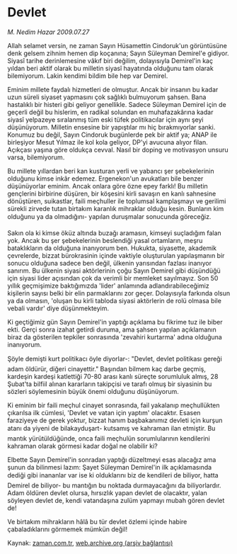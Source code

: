 # Devlet

*M. Nedim Hazar 2009.07.27*

<tr><td class="metin" colspan="2" style="padding-top: 20px; padding-left: 5px; padding-right: 10px;">Allah selamet versin, ne zaman Sayın Hüsamettin Cindoruk'un görüntüsüne denk gelsem zihnim hemen dip koçanına; Sayın Süleyman Demirel'e gidiyor. Siyasî tarihe derinlemesine vâkıf biri değilim, dolayısıyla Demirel'in kaç yıldan beri aktif olarak bu milletin siyasî hayatında olduğunu tam olarak bilemiyorum. Lakin kendimi bildim bile hep var Demirel.</td></tr><tr><td class="metin" colspan="2" style="padding-top: 20px; padding-left: 5px; padding-right: 10px;"><p> Eminim millete faydalı hizmetleri de olmuştur. Ancak bir insanın bu kadar uzun süreli siyaset yapmasını çok sağlıklı bulmuyorum şahsen. Bana hastalıklı bir histeri gibi geliyor genellikle. Sadece Süleyman Demirel için de geçerli değil bu hislerim, en radikal solundan en muhafazakârına kadar siyasî yelpazeye sıralanmış tüm eski tüfek politikacılar için aynı şeyi düşünüyorum. Milletin ensesine bir yapıştılar mı hiç bırakmıyorlar sanki. Konumuz bu değil, Sayın Cindoruk bugünlerde pek bir aktif ya; ANAP ile birleşiyor Mesut Yılmaz ile kol kola geliyor, DP'yi avucuna alıyor filan. Açıkçası yaşına göre oldukça cevval. Nasıl bir doping ve motivasyon unsuru varsa, bilemiyorum.
<p> Bu millete yıllardan beri kan kusturan yerli ve yabancı şer şebekelerinin olduğunu kimse inkâr edemez. Ergenekon'un avukatları bile benzer düşünüyorlar eminim. Ancak onlara göre özne epey farklı! Bu milletin gençlerini birbirine düşüren, bir köşesini kirli savaşın en kanlı sahnesine dönüştüren, suikastlar, faili meçhuller ile toplumsal kamplaşmayı ve gerilimi sürekli zirvede tutan birtakım karanlık mihraklar olduğu kesin. Bunların kim olduğunu ya da olmadığını- yapılan duruşmalar sonucunda göreceğiz.
<p> Sakın ola ki kimse öküz altında buzağı aramasın, kimseyi suçladığım falan yok. Ancak bu şer şebekelerinin beslendiği yasal ortamların, meşru bataklıkların da olduğuna inanıyorum ben. Hukukta, siyasette, akademik çevrelerde, bizzat bürokrasinin içinde vaktiyle oluşturulan yapılaşmanın bir sonucu olduğuna sadece ben değil, ülkenin yarısından fazlası inanıyor sanırım. Bu ülkenin siyasi aktörlerinin çoğu Sayın Demirel gibi düşündüğü için siyasi lider açısından çok da verimli bir memleket sayılmayız. Son 50 yıllık geçmişimize baktığımızda 'lider' anlamında adlandırabileceğimiz kişilerin sayısı belki bir elin parmaklarını zor geçer. Dolayısıyla farkında olsun ya da olmasın, 'oluşan bu kirli tabloda siyasi aktörlerin de rolü olmasa bile vebali vardır' diye düşünmekteyim.
<p> Ki geçtiğimiz gün Sayın Demirel'in yaptığı açıklama bu fikrime tuz ile biber ekti. Gerçi sonra izahat getirdi duruma, ama şahsen yapılan açıklamanın biraz da gösterilen tepkiler sonrasında 'zevahiri kurtarma' adına olduğuna inanıyorum.
<p> Şöyle demişti kurt politikacı öyle diyorlar-: "Devlet, devlet politikası gereği adam öldürür, diğeri cinayettir." Başından bilmem kaç darbe geçmiş, kardeşin kardeşi katlettiği 70-80 arası kanlı süreçte sorumluluk almış, 28 Şubat'ta bilfiil alınan kararların takipçisi ve tarafı olmuş bir siyasinin bu sözleri söylemesinin büyük önemi olduğunu düşünüyorum.
<p> Ki eminim bir faili meçhul cinayet sonrasında, fail yakalanıp meçhullükten çıkarılsa ilk cümlesi, 'Devlet ve vatan için yaptım' olacaktır. Esasen faraziyeye de gerek yoktur, bizzat hanım başbakanımız devleti için kurşun atanı da yiyeni de bilakayduşart- kutsamış ve kahraman ilan etmiştir. Bu mantık yürütüldüğünde, onca faili meçhulün sorumlularının kendilerini kahraman olarak görmesi kadar doğal ne olabilir ki?
<p> Elbette Sayın Demirel'in sonradan yaptığı düzeltmeyi esas alacağız ama şunun da bilinmesi lazım: Şayet Süleyman Demirel'in ilk açıklamasında dediği gibi inananlar var ise ki olduklarını biz de kendileri de biliyor, hatta Demirel de biliyor- bu mantığın bu noktada durmayacağını da biliyorlardır. Adam öldüren devlet olursa, hırsızlık yapan devlet de olacaktır, yalan söyleyen devlet de, kendi vatandaşına zulüm yapmayı mubah gören devlet de!
<p> Ve birtakım mihrakların hâlâ bu tür devlet özlemi içinde habire çabaladıklarını görmemek mümkün değil! <br/></p></p></p></p></p></p></p></p></td></tr>

Kaynak: [zaman.com.tr](http://zaman.com.tr/yazar.do?yazino=873698), [web.archive.org (arşiv bağlantısı)](http://web.archive.org/web/20090821155021/http://www.zaman.com.tr:80/yazar.do?yazino=873698)
